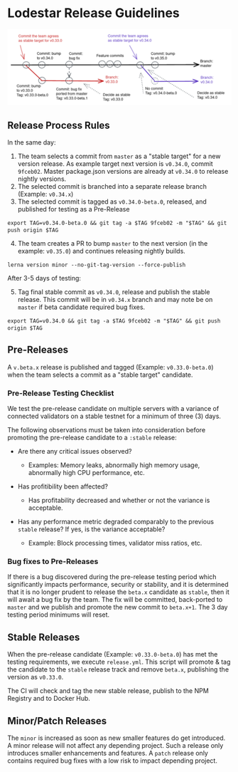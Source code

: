 # Lodestar Release Guidelines

![lodestar-release](docs/images/lodestar-releases.png)

## Release Process Rules

In the same day:

1. The team selects a commit from `master` as a "stable target" for a new version release. As example target next version is `v0.34.0`, commit `9fceb02`. Master package.json versions are already at `v0.34.0` to release nightly versions.
2. The selected commit is branched into a separate release branch (Example: `v0.34.x`)
3. The selected commit is tagged as `v0.34.0-beta.0`, released, and published for testing as a Pre-Release

```
export TAG=v0.34.0-beta.0 && git tag -a $TAG 9fceb02 -m "$TAG" && git push origin $TAG
```

4. The team creates a PR to bump `master` to the next version (in the example: `v0.35.0`) and continues releasing nightly builds.

```
lerna version minor --no-git-tag-version --force-publish
```

After 3-5 days of testing:

5. Tag final stable commit as `v0.34.0`, release and publish the stable release. This commit will be in `v0.34.x` branch and may note be on `master` if beta candidate required bug fixes.

```
export TAG=v0.34.0 && git tag -a $TAG 9fceb02 -m "$TAG" && git push origin $TAG
```

## Pre-Releases

A `v.beta.x` release is published and tagged (Example: `v0.33.0-beta.0`) when the team selects a commit as a "stable target" candidate.

### Pre-Release Testing Checklist

We test the pre-release candidate on multiple servers with a variance of connected validators on a stable testnet for a minimum of three (3) days.

The following observations must be taken into consideration before promoting the pre-release candidate to a `:stable` release:

- Are there any critical issues observed?

  - Examples: Memory leaks, abnormally high memory usage, abnormally high CPU performance, etc.

- Has profitibility been affected?

  - Has profitability decreased and whether or not the variance is acceptable.

- Has any performance metric degraded comparably to the previous `stable` release? If yes, is the variance acceptable?
  - Example: Block processing times, validator miss ratios, etc.

### Bug fixes to Pre-Releases

If there is a bug discovered during the pre-release testing period which significantly impacts performance, security or stability, and it is determined that it is no longer prudent to release the `beta.x` candidate as `stable`, then it will await a bug fix by the team. The fix will be committed, back-ported to `master` and we publish and promote the new commit to `beta.x+1`. The 3 day testing period minimums will reset.

## Stable Releases

When the pre-release candidate (Example: `v0.33.0-beta.0`) has met the testing requirements, we execute `release.yml`. This script will promote & tag the candidate to the `stable` release track and remove `beta.x`, publishing the version as `v0.33.0`.

The CI will check and tag the new stable release, publish to the NPM Registry and to Docker Hub.

## Minor/Patch Releases

The `minor` is increased as soon as new smaller features do get introduced. A minor release will not affect any depending project. Such a release only introduces smaller enhancements and features. A `patch` release only contains required bug fixes with a low risk to impact depending project.

